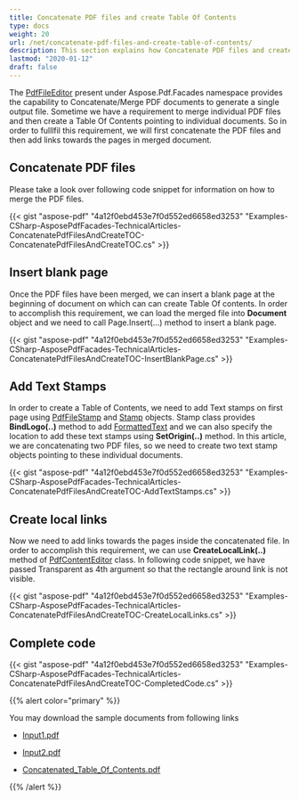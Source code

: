 ```yaml
---
title: Concatenate PDF files and create Table Of Contents
type: docs
weight: 20
url: /net/concatenate-pdf-files-and-create-table-of-contents/
description: This section explains how Concatenate PDF files and create Table Of Contents with PdfFileEditor class.
lastmod: "2020-01-12"
draft: false
---
```


The [PdfFileEditor](http://www.aspose.com/api/net/pdf/aspose.pdf.facades/PdfFileEditor) present under Aspose.Pdf.Facades namespace provides the capability to Concatenate/Merge PDF documents to generate a single output file. Sometime we have a requirement to merge individual PDF files and then create a Table Of Contents pointing to individual documents. So in order to fulllfil this requirement, we will first concatenate the PDF files and then add links towards the pages in merged document.

## Concatenate PDF files

Please take a look over following code snippet for information on how to merge the PDF files.



{{< gist "aspose-pdf" "4a12f0ebd453e7f0d552ed6658ed3253" "Examples-CSharp-AsposePdfFacades-TechnicalArticles-ConcatenatePdfFilesAndCreateTOC-ConcatenatePdfFilesAndCreateTOC.cs" >}}

## Insert blank page

Once the PDF files have been merged, we can insert a blank page at the beginning of document on which can can create Table Of contents. In order to accomplish this requirement, we can load the merged file into **Document** object and we need to call Page.Insert(...) method to insert a blank page.



{{< gist "aspose-pdf" "4a12f0ebd453e7f0d552ed6658ed3253" "Examples-CSharp-AsposePdfFacades-TechnicalArticles-ConcatenatePdfFilesAndCreateTOC-InsertBlankPage.cs" >}}

## Add Text Stamps

In order to create a Table of Contents, we need to add Text stamps on first page using [PdfFileStamp](http://www.aspose.com/api/net/pdf/aspose.pdf.facades/PdfFileStamp) and [Stamp](http://www.aspose.com/api/net/pdf/aspose.pdf.facades/Stamp) objects. Stamp class provides **BindLogo(..)** method to add [FormattedText](http://www.aspose.com/api/net/pdf/aspose.pdf.facades/FormattedText) and we can also specify the location to add these text stamps using **SetOrigin(..)** method. In this article, we are concatenating two PDF files, so we need to create two text stamp objects pointing to these individual documents.



{{< gist "aspose-pdf" "4a12f0ebd453e7f0d552ed6658ed3253" "Examples-CSharp-AsposePdfFacades-TechnicalArticles-ConcatenatePdfFilesAndCreateTOC-AddTextStamps.cs" >}}

## Create local links
Now we need to add links towards the pages inside the concatenated file. In order to accomplish this requirement, we can use **CreateLocalLink(..)** method of [PdfContentEditor](http://www.aspose.com/api/net/pdf/aspose.pdf.facades/PdfContentEditor) class. In following code snippet, we have passed Transparent as 4th argument so that the rectangle around link is not visible.



{{< gist "aspose-pdf" "4a12f0ebd453e7f0d552ed6658ed3253" "Examples-CSharp-AsposePdfFacades-TechnicalArticles-ConcatenatePdfFilesAndCreateTOC-CreateLocalLinks.cs" >}}

## Complete code


{{< gist "aspose-pdf" "4a12f0ebd453e7f0d552ed6658ed3253" "Examples-CSharp-AsposePdfFacades-TechnicalArticles-ConcatenatePdfFilesAndCreateTOC-CompletedCode.cs" >}}

{{% alert color="primary" %}} 

You may download the sample documents from following links

- [Input1.pdf](https://docs.aspose.com/download/attachments/7116811/Input1.pdf?version=1&modificationDate=1447483522863&api=v2)
- [Input2.pdf](https://docs.aspose.com/download/attachments/7116811/Input2.pdf?version=1&modificationDate=1447483522883&api=v2)

- [Concatenated_Table_Of_Contents.pdf](https://docs.aspose.com/download/attachments/7116811/Concatenated_Table_Of_Contents.pdf?version=1&modificationDate=1447483522910&api=v2)

{{% /alert %}}
